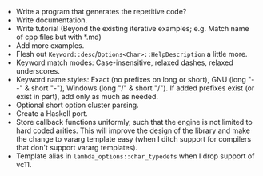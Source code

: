* Write a program that generates the repetitive code?
* Write documentation.
* Write tutorial (Beyond the existing iterative examples; e.g. Match name of cpp files but with *.md)
* Add more examples.
* Flesh out `Keyword::desc`/`Options<Char>::HelpDescription` a little more.
* Keyword match modes: Case-insensitive, relaxed dashes, relaxed underscores.
* Keyword name styles: Exact (no prefixes on long or short), GNU (long "--" & short "-"), Windows (long "/" & short "/"). If added prefixes exist (or exist in part), add only as much as needed.
* Optional short option cluster parsing.
* Create a Haskell port.
* Store callback functions uniformly, such that the engine is not limited to hard coded arities. This will improve the design of the library and make the change to vararg template easy (when I ditch support for compilers that don't support vararg templates).
* Template alias in `lambda_options::char_typedefs` when I drop support of vc11.
